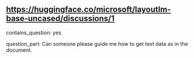 ## https://huggingface.co/microsoft/layoutlm-base-uncased/discussions/1

contains_question: yes

question_part: Can someone please guide me how to get text data as in the document.